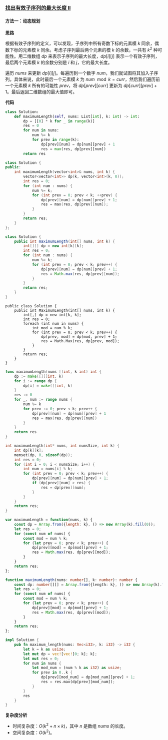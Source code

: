### [找出有效子序列的最大长度 II](https://leetcode.cn/problems/find-the-maximum-length-of-valid-subsequence-ii/solutions/3718001/zhao-chu-you-xiao-zi-xu-lie-de-zui-da-ch-6s7c/)

#### 方法一：动态规划

**思路**

根据有效子序列的定义，可以发现，子序列中所有奇数下标的元素模 $k$ 同余，偶数下标的元素模 $k$ 同余。考虑子序列最后两个元素的模 $k$ 的余数，一共有 $k^2$ 种可能性。用二维数组 $dp$ 来表示子序列的最大长度，$dp[i][j]$ 表示一个有效子序列，最后两个元素模 $k$ 的余数分别是 $i$ 和 $j$，它的最大长度。

遍历 $nums$ 来更新 $dp[i][j]$。每遍历到一个数字 $num$，我们就试图将其加入子序列。具体来说，此时最后一个元素模 $k$ 为 $num \mod k=curr$，然后我们遍历前一个元素模 $k$ 所有的可能性 $prev$，将 $dp[prev][curr]$ 更新为 $dp[curr][prev]+1$。最后返回二维数组的最大值即可。

**代码**

```Python
class Solution:
    def maximumLength(self, nums: List[int], k: int) -> int:
        dp = [[0] * k for _ in range(k)]
        res = 0
        for num in nums:
            num %= k
            for prev in range(k):
                dp[prev][num] = dp[num][prev] + 1
                res = max(res, dp[prev][num])
        return res
```

```C++
class Solution {
public:
    int maximumLength(vector<int>& nums, int k) {
        vector<vector<int>> dp(k, vector<int>(k, 0));
        int res = 0;
        for (int num : nums) {
            num %= k;
            for (int prev = 0; prev < k; ++prev) {
                dp[prev][num] = dp[num][prev] + 1;
                res = max(res, dp[prev][num]);
            }
        }
        return res;
    }
};
```

```Java
class Solution {
    public int maximumLength(int[] nums, int k) {
        int[][] dp = new int[k][k];
        int res = 0;
        for (int num : nums) {
            num %= k;
            for (int prev = 0; prev < k; prev++) {
                dp[prev][num] = dp[num][prev] + 1;
                res = Math.max(res, dp[prev][num]);
            }
        }
        return res;
    }
}
```

```CSharp
public class Solution {
    public int MaximumLength(int[] nums, int k) {
        int[,] dp = new int[k, k];
        int res = 0;
        foreach (int num in nums) {
            int mod = num % k;
            for (int prev = 0; prev < k; prev++) {
                dp[prev, mod] = dp[mod, prev] + 1;
                res = Math.Max(res, dp[prev, mod]);
            }
        }
        return res;
    }
}
```

```Go
func maximumLength(nums []int, k int) int {
    dp := make([][]int, k)
    for i := range dp {
        dp[i] = make([]int, k)
    }
    res := 0
    for _, num := range nums {
        num %= k
        for prev := 0; prev < k; prev++ {
            dp[prev][num] = dp[num][prev] + 1
            res = max(res, dp[prev][num])
        }
    }
    return res
}
```

```C
int maximumLength(int* nums, int numsSize, int k) {
    int dp[k][k];
    memset(dp, 0, sizeof(dp));
    int res = 0;
    for (int i = 0; i < numsSize; i++) {
        int num = nums[i] % k;
        for (int prev = 0; prev < k; prev++) {
            dp[prev][num] = dp[num][prev] + 1;
            if (dp[prev][num] > res) {
                res = dp[prev][num];
            }
        }
    }
    return res;
}
```

```JavaScript
var maximumLength = function(nums, k) {
    const dp = Array.from({length: k}, () => new Array(k).fill(0));
    let res = 0;
    for (const num of nums) {
        const mod = num % k;
        for (let prev = 0; prev < k; prev++) {
            dp[prev][mod] = dp[mod][prev] + 1;
            res = Math.max(res, dp[prev][mod]);
        }
    }
    return res;
};
```

```TypeScript
function maximumLength(nums: number[], k: number): number {
    const dp: number[][] = Array.from({length: k}, () => new Array(k).fill(0));
    let res = 0;
    for (const num of nums) {
        const mod = num % k;
        for (let prev = 0; prev < k; prev++) {
            dp[prev][mod] = dp[mod][prev] + 1;
            res = Math.max(res, dp[prev][mod]);
        }
    }
    return res;
};
```

```Rust
impl Solution {
    pub fn maximum_length(nums: Vec<i32>, k: i32) -> i32 {
        let k = k as usize;
        let mut dp = vec![vec![0; k]; k];
        let mut res = 0;
        for num in nums {
            let mod_num = (num % k as i32) as usize;
            for prev in 0..k {
                dp[prev][mod_num] = dp[mod_num][prev] + 1;
                res = res.max(dp[prev][mod_num]);
            }
        }
        res
    }
}
```

**复杂度分析**

- 时间复杂度：$O(k^2+n \times k)$，其中 $n$ 是数组 $nums$ 的长度。
- 空间复杂度：$O(k^2)$。

